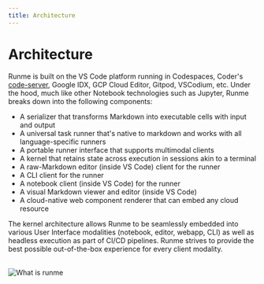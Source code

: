 ```yaml
---
title: Architecture
---
```


# **Architecture**

Runme is built on the VS Code platform running in Codespaces, Coder's [code-server](https://github.com/coder/code-server), Google IDX, GCP Cloud Editor, Gitpod, VSCodium, etc. Under the hood, much like other Notebook technologies such as Jupyter, Runme breaks down into the following components:

- A serializer that transforms Markdown into executable cells with input and output
- A universal task runner that's native to markdown and works with all language-specific runners
- A portable runner interface that supports multimodal clients
- A kernel that retains state across execution in sessions akin to a terminal
- A raw-Markdown editor (inside VS Code) client for the runner
- A CLI client for the runner
- A notebook client (inside VS Code) for the runner
- A visual Markdown viewer and editor (inside VS Code)
- A cloud-native web component renderer that can embed any cloud resource

The kernel architecture allows Runme to be seamlessly embedded into various User Interface modalities (notebook, editor, webapp, CLI) as well as headless execution as part of CI/CD pipelines. Runme strives to provide the best possible out-of-the-box experience for every client modality.

<br />
<img src="/img/venn.png" style={{width: "60%", display: "inline"}} alt="What is runme"/>
